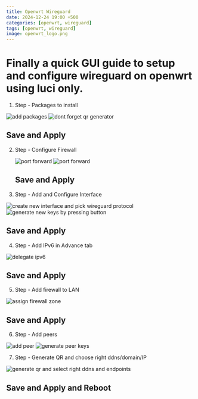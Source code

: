 ```yaml
---
title: Openwrt Wireguard
date: 2024-12-24 19:00 +500
categories: [openwrt, wireguard]
tags: [openwrt, wireguard]
image: openwrt_logo.png
---
```


# Finally a quick GUI guide to setup and configure wireguard on openwrt using luci only.

1. Step - Packages to install

![add packages](/assets/wireguard-openwrt/package1.png)
![dont forget qr generator](/assets/wireguard-openwrt/package2.png)

## Save and Apply

2. Step - Configure Firewall

   ![port forward](/assets/wireguard-openwrt/pf1.png)
   ![port forward](/assets/wireguard-openwrt/pf2.png)

   ## Save and Apply

3. Step - Add and Configure Interface

![create new interface and pick wireguard protocol](/assets/wireguard-openwrt/int1.png)
![generate new keys by pressing button](/assets/wireguard-openwrt/int2.png)

## Save and Apply

4. Step - Add IPv6 in Advance tab

![delegate ipv6](/assets/wireguard-openwrt/int3.png)

## Save and Apply

5. Step - Add firewall to LAN

![assign firewall zone](/assets/wireguard-openwrt/int4.png)

## Save and Apply

6. Step - Add peers

![add peer](/assets/wireguard-openwrt/int5.png)
![generate peer keys](/assets/wireguard-openwrt/peer.png)

7. Step - Generate QR and choose right ddns/domain/IP

![generate qr and select right ddns and endpoints](/assets/wireguard-openwrt/qr.png)

## Save and Apply and Reboot
